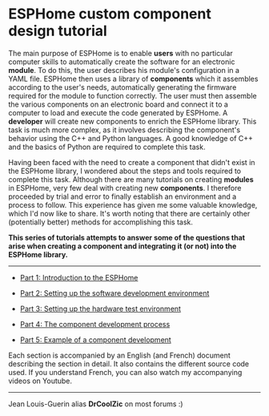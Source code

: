 # ESPHome custom component design tutorial

The main purpose of ESPHome is to enable **users** with no particular computer skills to automatically create the software for an electronic **module**. To do this, the user describes his module's configuration in a YAML file. ESPHome then uses a library of **components** which it assembles according to the user's needs, automatically generating the firmware required for the module to function correctly. The user must then assemble the various components on an electronic board and connect it to a computer to load and execute the code generated by ESPHome.
A **developer** will create new components to enrich the ESPHome library. This task is much more complex, as it involves describing the component's behavior using the C++ and Python languages. A good knowledge of C++ and the basics of Python are required to complete this task.

Having been faced with the need to create a component that didn't exist in the ESPHome library, I wondered about the steps and tools required to complete this task. Although there are many tutorials on creating **modules** in ESPHome, very few deal with creating new **components**. I therefore proceeded by trial and error to finally establish an environment and a process to follow. This experience has given me some valuable knowledge, which I'd now like to share.
It's worth noting that there are certainly other (potentially better) methods for accomplishing this task.

**This series of tutorials attempts to answer some of the questions that arise when creating a component and integrating it (or not) into the ESPHome library.**
___

- [Part 1: Introduction to the ESPHome](/Part1-introduction/)

- [Part 2: Setting up the software development environment](/Part2-setup-soft-env/)

- [Part 3: Setting up the hardware test environment](/Part3-setup-hard-env/)

- [Part 4: The component development process](/Part4-comp-dev-process/)

- [Part 5: Example of a component development](/Part5-component-exemple/)

Each section is accompanied by an English (and French) document describing the section in detail. It also contains the different source code used.
If you understand French, you can also watch my accompanying videos on Youtube.
___
Jean Louis-Guerin alias **DrCoolZic** on most forums :)
